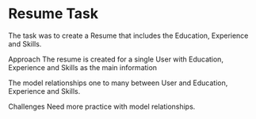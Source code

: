 # Resume Task
The task was to create a Resume that includes the Education, Experience and Skills.

Approach
The resume is created for a single User with Education, Experience and Skills as the main information

The model relationships one to many between User and Education, Experience and Skills.

Challenges
Need more practice with model relationships.
